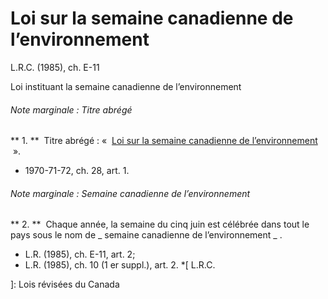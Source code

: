 #  Loi sur la semaine canadienne de l’environnement

L.R.C.  (1985), ch. E-11

Loi instituant la semaine canadienne de l’environnement

######  Note marginale :  Titre abrégé

** 1\.  **  Titre abrégé : «   [ Loi sur la semaine canadienne de l’environnement ](/fra/lois/E-11)  ». 

  * 1970-71-72, ch. 28, art. 1. 

######  Note marginale :  Semaine canadienne de l’environnement

** 2\.  **  Chaque année, la semaine du cinq juin est célébrée dans tout le pays sous le nom de _ semaine canadienne de l’environnement _ . 

  * L.R. (1985), ch. E-11, art. 2; 
  * L.R. (1985), ch. 10 (1  er  suppl.), art. 2. 
  *[
  L.R.C.

 ]: Lois révisées du Canada

